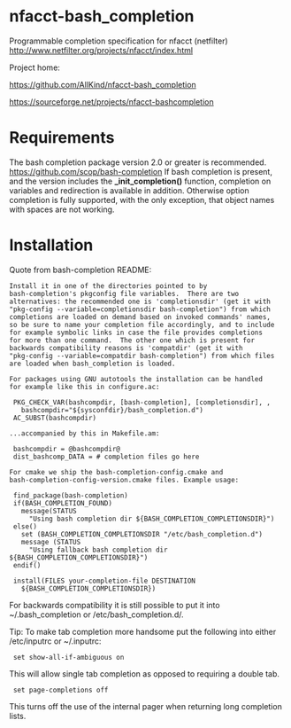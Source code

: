 nfacct-bash_completion
==========

Programmable completion specification for nfacct (netfilter)
http://www.netfilter.org/projects/nfacct/index.html

Project home:

https://github.com/AllKind/nfacct-bash_completion

https://sourceforge.net/projects/nfacct-bashcompletion


Requirements
==========

The bash completion package version 2.0 or greater is recommended.
https://github.com/scop/bash-completion
If bash completion is present, and the version includes the
**_init_completion()** function, completion on variables and redirection
is available in addition. Otherwise option completion is fully supported,
with the only exception, that object names with spaces are not working.


Installation
============

Quote from bash-completion README:

	Install it in one of the directories pointed to by
	bash-completion's pkgconfig file variables.  There are two
	alternatives: the recommended one is 'completionsdir' (get it with
	"pkg-config --variable=completionsdir bash-completion") from which
	completions are loaded on demand based on invoked commands' names,
	so be sure to name your completion file accordingly, and to include
	for example symbolic links in case the file provides completions
	for more than one command.  The other one which is present for
	backwards compatibility reasons is 'compatdir' (get it with
	"pkg-config --variable=compatdir bash-completion") from which files
	are loaded when bash_completion is loaded.

	For packages using GNU autotools the installation can be handled
	for example like this in configure.ac:

	 PKG_CHECK_VAR(bashcompdir, [bash-completion], [completionsdir], ,
	   bashcompdir="${sysconfdir}/bash_completion.d")
	 AC_SUBST(bashcompdir)

	...accompanied by this in Makefile.am:

	 bashcompdir = @bashcompdir@
	 dist_bashcomp_DATA = # completion files go here

	For cmake we ship the bash-completion-config.cmake and
	bash-completion-config-version.cmake files. Example usage:

	 find_package(bash-completion)
	 if(BASH_COMPLETION_FOUND)
	   message(STATUS
		 "Using bash completion dir ${BASH_COMPLETION_COMPLETIONSDIR}")
	 else()
	   set (BASH_COMPLETION_COMPLETIONSDIR "/etc/bash_completion.d")
	   message (STATUS
		 "Using fallback bash completion dir ${BASH_COMPLETION_COMPLETIONSDIR}")
	 endif()

	 install(FILES your-completion-file DESTINATION
	   ${BASH_COMPLETION_COMPLETIONSDIR})

For backwards compatibility it is still possible
to put it into ~/.bash_completion or /etc/bash_completion.d/.

Tip: To make tab completion more handsome put the following into either /etc/inputrc or ~/.inputrc:

     set show-all-if-ambiguous on

This will allow single tab completion as opposed to requiring a double tab.

     set page-completions off

This turns off the use of the internal pager when returning long completion lists.

